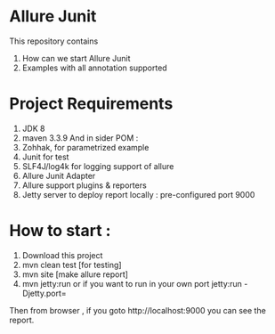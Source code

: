 # Allure Junit
This repository contains 
1. How can we start Allure Junit
2. Examples with all annotation supported

# Project Requirements
1. JDK 8
2. maven 3.3.9
And in sider POM : 
3. Zohhak, for parametrized example
4. Junit for test
5. SLF4J/log4k for logging support of allure
6. Allure Junit Adapter
7. Allure support plugins & reporters 
8. Jetty server to deploy report locally : pre-configured port 9000 

# How to start :
1. Download this project
2. mvn clean test [for testing]
3. mvn site [make allure report]
4. mvn jetty:run 
or if you want to run in your own port 
jetty:run -Djetty.port=<port>

Then from browser , if you goto http://localhost:9000 you can see the report. 